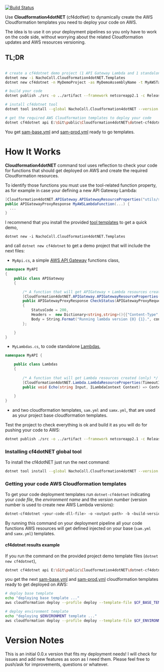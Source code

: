 [![Build Status](https://travis-ci.com/NachoColl/dotnet-cf4dotnet.svg?branch=master)](https://travis-ci.com/NachoColl/dotnet-cf4dotnet)

Use **Cloudformation4dotNET** (cf4dotNet) to dynamically create the AWS Cloudformation templates you need to deploy your code on AWS. 

The idea is to use it on your deployment pipelines so you only have to work on the code side, without worrying about the related Cloudformation updates and AWS resources versioning.

## TL;DR

```bash

# create a cf4dotnet demo project (1 API Gateway Lambda and 1 standalone Lambda )
dotnet new -i NachoColl.Cloudformation4dotNET.Templates
dotnet new cf4dotnet -n MyDemoProject -as MyDemoAssemblyName -t MyAWSTagCode

# build your code
dotnet publish ./src -o ../artifact --framework netcoreapp2.1 -c Release

# install cf4dotnet tool
dotnet tool install --global NachoColl.Cloudformation4dotNET --version 0.0.33

# get the required AWS Cloudformation templates to deploy your code
dotnet cf4dotnet api E:\Git\public\Cloudformation4dotNET\dotnet-cf4dotnet\demo\artifact\MyDemoAssemblyName.dll -e prod

```

You get [sam-base.yml](./demo/sam-base.yml) and [sam-prod.yml](./demo/sam-prod.yml) ready to go templates.


# How It Works

**Cloudformation4dotNET** command tool uses reflection to check your code for functions that should get deployed on AWS and create the required Cloudformation resources. 

To identify those functions you must use the tool-related function property, as for example in case your defining a new API Gateway Lambda:

```csharp
[Cloudformation4dotNET.APIGateway.APIGatewayResourceProperties("utils/status", EnableCORS=true, TimeoutInSeconds=2)]
public APIGatewayProxyResponse MyAWSLambdaFunction(...) { 
  ...
}
```

I recommend that you install the provided [tool templates](https://github.com/NachoColl/dotnet-cf4dotnet-templates) to get a quick demo,

```
dotnet new -i NachoColl.Cloudformation4dotNET.Templates
```

and call ```dotnet new cf4dotnet``` to get a demo project that will include the next files:

- ```MyApi.cs```, a simple [AWS API Gateway](https://aws.amazon.com/api-gateway/) functions class,

```csharp
namespace MyAPI
{
    public class APIGateway
    {

        /* A function that will get APIGateway + Lambda resources created. */
        [Cloudformation4dotNET.APIGateway.APIGatewayResourceProperties("utils/status", EnableCORS=true, TimeoutInSeconds=2)]
        public APIGatewayProxyResponse CheckStatus(APIGatewayProxyRequest Request, ILambdaContext context) => new APIGatewayProxyResponse
        {
            StatusCode = 200,
            Headers =  new Dictionary<string,string>(){{"Content-Type","text/plain"}},
            Body = String.Format("Running lambda version {0} {1}.", context.FunctionVersion, JsonConvert.SerializeObject(Request?.StageVariables))
        };

    }
}
```

- ```MyLambdas.cs```, to code standalone [Lambdas](https://aws.amazon.com/lambda/),

```csharp
namespace MyAPI {

    public class Lambdas
    {
        
        /* A function that will get Lambda resources created (only) */
        [Cloudformation4dotNET.Lambda.LambdaResourceProperties(TimeoutInSeconds=2)]
        public void Echo(string Input, ILambdaContext Context) => Context?.Logger?.Log(Input.ToUpper());
        
    }
}
```

- and two cloudformation templates, ```sam.yml``` and ```samx.yml```, that are used as your project base cloudformation templates.

Test the project to check everything is ok and build it as you will do for pushing your code to AWS:

```bash
dotnet publish ./src -o ../artifact --framework netcoreapp2.1 -c Release
```

### Installing cf4dotNET global tool

To install the cf4dotNET just run the next command:

```bash
dotnet tool install --global NachoColl.Cloudformation4dotNET --version 0.0.33
```

### Getting your code AWS Cloudformation templates

To get your code deployment templates run  ```dotnet-cf4dotnet``` indicating your *code file*, the *environment name* and the *version number* (version number is used to create new AWS Lambda versions):

```bash
dotnet-cf4dotnet <your-code-dll-file> -o <output-path> -b <build-version-number> -e <environment-name>
```

By running this command on your deployment pipeline all your code functions AWS resources will get defined injected on your base (```sam.yml``` and ```samx.yml```) templates. 

#### cf4dotnet results example

If you run the command on the provided project demo template files (```dotnet new cf4dotnet```),

```bash
dotnet cf4dotnet api E:\Git\public\Cloudformation4dotNET\dotnet-cf4dotnet\demo\artifact\MyDemoAssemblyName.dll
```
you get the next [sam-base.yml](./demo/sam-base.yml) and [sam-prod.yml](./demo/sam-prod.yml) cloudformation templates ready to get deployed on AWS:

```bash
# deploy base template
echo "deploying base template ..."
aws cloudformation deploy --profile deploy --template-file $CF_BASE_TEMPLATE --stack-name $CF_BASE_STACKNAME --parameter-overrides ArtifactS3Bucket=$ARTIFACT_S3_BUCKET  ArtifactS3BucketKey=$ARTIFACT_S3_KEY --tags appcode=$TAG_CODE --no-fail-on-empty-changeset 

# deploy environment template
echo "deploying $ENVIRONMENT template ..."
aws cloudformation deploy --profile deploy --template-file $CF_ENVIRONMENT_TEMPLATE --stack-name $CF_ENVIRONMENT_STACKNAME --tags appcode=$TAG_CODE --no-fail-on-empty-changeset 
```

# Version Notes

This is an initial 0.0.x version that fits my deployment needs! I will check for issues and add new features as soon as I need them. Please feel free to push/ask for improvements, questions or whatever. 

